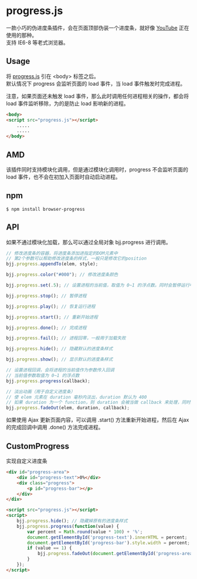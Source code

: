 # progress.js

一款小巧的伪进度条插件，会在页面顶部伪装一个进度条，就好像 [YouTube](https://www.youtube.com/) 正在使用的那种。<br>
支持 IE6-8 等老式浏览器。

## Usage

将 [progress.js] 引在 \<body\> 标签之后。<br>
默认情况下 progress 会监听页面的 load 事件，当 load 事件触发时完成进程。<br>

注意，如果页面还未触发 load 事件，那么此时调用任何进程相关的操作，都会将 load 事件监听移除，为的是防止 load 影响新的进程。

``` html
<body>
<script src="progress.js"></script>
	.....
	.....
</body>

```
[progress.js]: https://github.com/baijunjie/progress.js/blob/master/progress.js


## AMD

该插件同时支持模块化调用，但是通过模块化调用时，progress 不会监听页面的 load 事件，也不会在初加入页面时自动启动进程。

## npm

```shell
$ npm install browser-progress
```

## API

如果不通过模块化加载，那么可以通过全局对象 bjj.progress 进行调用。

```js
// 修改进度条的容器，将进度条添加进指定的DOM元素中
// 第2个参数可以帮助修改进度条的样式，一般只是修改它的position
bjj.progress.appendTo(elem, style);

bjj.progress.color("#000"); // 修改进度条颜色

bjj.progress.set(.5); // 设置进程的当前值，取值为 0~1 的浮点数。同时会暂停运行中的进程，使进程变为手动设置

bjj.progress.stop(); //	暂停进程

bjj.progress.play(); // 恢复运行进程

bjj.progress.start(); // 重新开始进程

bjj.progress.done(); // 完成进程

bjj.progress.fail(); // 进程回零，一般用于加载失败

bjj.progress.hide(); // 隐藏默认的进度条样式

bjj.progress.show(); // 显示默认的进度条样式

// 设置进程回调，会将进程的当前值作为参数传入回调
// 当前值参数取值为 0~1 的浮点数
bjj.progress.progress(callback);

// 淡出动画（用于自定义进度条）
// 使 elem 元素在 duration 毫秒内淡出，duration 默认为 400
// 如果 duration 为一个 function，则 duration 会被当做 callback 来处理，同时第三个参数 callback 会被忽略
bjj.progress.fadeOut(elem, duration, callback);
```

如果使用 Ajax 更新页面内容，可以调用 .start() 方法重新开始进程，然后在 Ajax 的完成回调中调用 .done() 方法完成进程。

## CustomProgress

实现自定义进度条
``` html
<div id="progress-area">
	<div id="progress-text">0%</div>
	<div class="progress">
		<p id="progress-bar"></p>
	</div>
</div>

<script src="progress.js"></script>
<script>
	bjj.progress.hide(); // 隐藏掉原有的进度条样式
	bjj.progress.progress(function(value) {
		var percent = Math.round(value * 100) + '%';
		document.getElementById('progress-text').innerHTML = percent;
		document.getElementById('progress-bar').style.width = percent;
		if (value == 1) {
			bjj.progress.fadeOut(document.getElementById('progress-area'));
		}
	});
</script>
```









